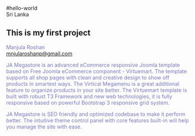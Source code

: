 <head>
<title>Hello World</title>
<style>
p {
color: #7878c0 ;
}
</style>
</head>
#hello-world<br />Sri Lanka
<h2>This is my first project</h2>

Manjula Roshan<br>
mnjularoshanp@gmail.com
<p>JA Megastore is an advanced eCommerce responsive Joomla template based on Free Joomla eCommerce component - Virtuemart. The template supports all shop pages with clean and creative design to show off products in smartest ways. The Virtical Megamenu is a great additional feature to organize products in your site better. The Virtuemart template is built with robust T3 Framework and new web technologies, it is fully responsive based on powerful Bootstrap 3 responsive grid system.

JA Megastore is SEO friendly and optimized codebase to make it perform better. The intuitive theme control panel with core features built-in will help you manage the site with ease.</p>
